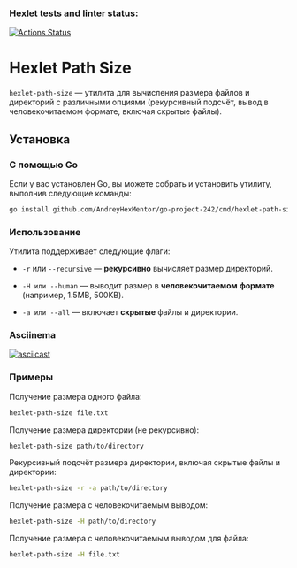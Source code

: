 ### Hexlet tests and linter status:
[![Actions Status](https://github.com/AndreyHexMentor/go-project-242/actions/workflows/hexlet-check.yml/badge.svg)](https://github.com/AndreyHexMentor/go-project-242/actions)

# Hexlet Path Size

`hexlet-path-size` — утилита для вычисления размера файлов и директорий с различными опциями (рекурсивный подсчёт, вывод в человекочитаемом формате, включая скрытые файлы).

## Установка

### С помощью Go

Если у вас установлен Go, вы можете собрать и установить утилиту, выполнив следующие команды:

```bash
go install github.com/AndreyHexMentor/go-project-242/cmd/hexlet-path-size@latest
```

### Использование

Утилита поддерживает следующие флаги:

- `-r` или `--recursive` — **рекурсивно** вычисляет размер директорий.

- `-H или --human` — выводит размер в **человекочитаемом** **формате** (например, 1.5MB, 500KB).

- `-a или --all` — включает **скрытые** файлы и директории.

### Asciinema

[![asciicast](https://asciinema.org/a/751841.svg)](https://asciinema.org/a/751841)

### Примеры

Получение размера одного файла:

```bash
hexlet-path-size file.txt
```

Получение размера директории (не рекурсивно):

```bash
hexlet-path-size path/to/directory
```

Рекурсивный подсчёт размера директории, включая скрытые файлы и директории:

```bash
hexlet-path-size -r -a path/to/directory
```

Получение размера с человекочитаемым выводом:

```bash
hexlet-path-size -H path/to/directory
```

Получение размера с человекочитаемым выводом для файла:

```bash
hexlet-path-size -H file.txt
```